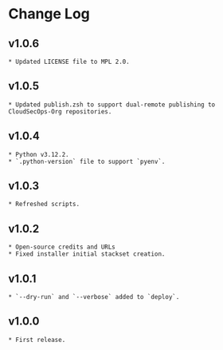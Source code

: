 # Change Log

## v1.0.6
    * Updated LICENSE file to MPL 2.0.

## v1.0.5
    * Updated publish.zsh to support dual-remote publishing to CloudSecOps-Org repositories.

## v1.0.4
    * Python v3.12.2.
    * `.python-version` file to support `pyenv`.

## v1.0.3
    * Refreshed scripts.

## v1.0.2
    * Open-source credits and URLs
    * Fixed installer initial stackset creation.

## v1.0.1
    * `--dry-run` and `--verbose` added to `deploy`.

## v1.0.0
    * First release.
